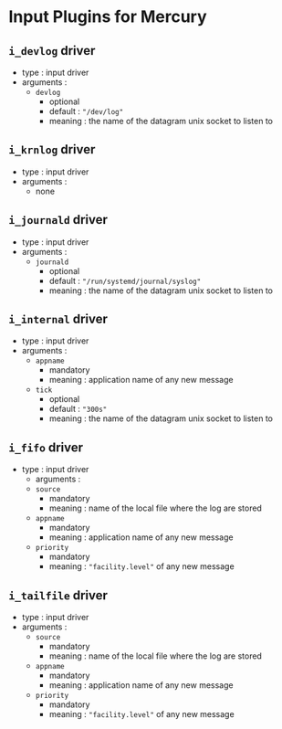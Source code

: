 # Input Plugins for Mercury


## `i_devlog` driver

  * type : input driver
  * arguments :
    * `devlog`
      * optional
      * default : `"/dev/log"`
      * meaning : the name of the datagram unix socket to listen to


## `i_krnlog` driver

  * type : input driver
  * arguments :
    * none


## `i_journald` driver

  * type : input driver
  * arguments :
    * `journald`
      * optional
      * default : `"/run/systemd/journal/syslog"`
      * meaning : the name of the datagram unix socket to listen to


## `i_internal` driver

* type : input driver
* arguments :
  * `appname`
    * mandatory
    * meaning : application name of any new message
  * `tick`
    * optional
    * default : `"300s"`
    * meaning : the name of the datagram unix socket to listen to


## `i_fifo` driver

  * type : input driver
    * arguments :
    * `source`
      * mandatory
      * meaning : name of the local file where the log are stored
    * `appname`
      * mandatory
      * meaning : application name of any new message
    * `priority`
      * mandatory
      * meaning : `"facility.level"` of any new message


## `i_tailfile` driver

  * type : input driver
  * arguments :
    * `source`
      * mandatory
      * meaning : name of the local file where the log are stored
    * `appname`
      * mandatory
      * meaning : application name of any new message
    * `priority`
      * mandatory
      * meaning : `"facility.level"` of any new message
